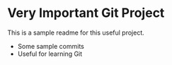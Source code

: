 # Very Important Git Project
This is a sample readme for this useful project.
  * Some sample commits
  * Useful for learning Git

